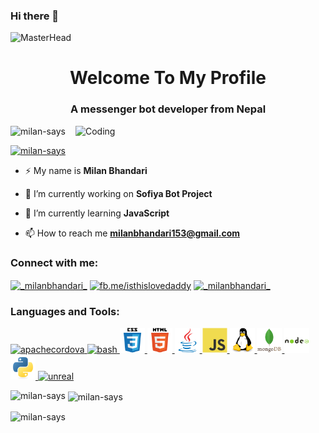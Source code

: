 ### Hi there 👋

<!--
**milan-says/milan-says** is a ✨ _special_ ✨ repository because its `README.md` (this file) appears on your GitHub profile.
Here are some ideas to get you started:
- 🔭 I’m currently working on ...
- 🌱 I’m currently learning ...
- 👯 I’m looking to collaborate on ...
- 🤔 I’m looking for help with ...
- 💬 Ask me about ...
- 📫 How to reach me: ...
- 😄 Pronouns: ...
- ⚡ Fun fact: ...
-->
![MasterHead]([https://developers.giphy.com/branch/master/static/api-c99e353f761d318322c853c03ebcf21b.gif](https://camo.githubusercontent.com/5c1163c5085e0446ccb100d6a65abe81f03903b385145757ee3f940023fbfb23/68747470733a2f2f646c2e6b61736b75732e69642f73746f726167652e676f6f676c65617069732e636f6d2f677765622d756e69626c6f672d7075626c6973682d70726f642f6f726967696e616c5f696d616765732f44696e6f5f6e6f6e2d62697274686461795f76657273696f6e2e676966))
<h1 align="center">Welcome To My Profile</h1>
<h3 align="center">A messenger bot developer from Nepal</h3>
<img align="right" alt="Coding" width="400" src="https://analyticsindiamag.com/wp-content/uploads/2018/12/programming.gif">

<p align="left"> <img src="https://komarev.com/ghpvc/?username=milan-says&label=Profile%20views&color=0e75b6&style=flat" alt="milan-says" /> </p>

<p align="left"> <a href="https://github.com/ryo-ma/github-profile-trophy"><img src="https://github-profile-trophy.vercel.app/?username=milan-says" alt="milan-says" /></a> </p>

- ⚡ My name is **Milan Bhandari**

- 🔭 I’m currently working on **Sofiya Bot Project**

- 🌱 I’m currently learning **JavaScript**

- 📫 How to reach me **milanbhandari153@gmail.com**

<h3 align="left">Connect with me:</h3>
<p align="left">
<a href="https://twitter.com/_milanbhandari_" target="blank"><img align="center" src="https://raw.githubusercontent.com/rahuldkjain/github-profile-readme-generator/master/src/images/icons/Social/twitter.svg" alt="_milanbhandari_" height="30" width="40" /></a>
<a href="https://fb.com/fb.me/isthislovedaddy" target="blank"><img align="center" src="https://raw.githubusercontent.com/rahuldkjain/github-profile-readme-generator/master/src/images/icons/Social/facebook.svg" alt="fb.me/isthislovedaddy" height="30" width="40" /></a>
<a href="https://instagram.com/_milanbhandari_" target="blank"><img align="center" src="https://raw.githubusercontent.com/rahuldkjain/github-profile-readme-generator/master/src/images/icons/Social/instagram.svg" alt="_milanbhandari_" height="30" width="40" /></a>
</p>

<h3 align="left">Languages and Tools:</h3>
<p align="left"> <a href="https://cordova.apache.org/" target="_blank" rel="noreferrer"> <img src="https://www.vectorlogo.zone/logos/apache_cordova/apache_cordova-icon.svg" alt="apachecordova" width="40" height="40"/> </a> <a href="https://www.gnu.org/software/bash/" target="_blank" rel="noreferrer"> <img src="https://www.vectorlogo.zone/logos/gnu_bash/gnu_bash-icon.svg" alt="bash" width="40" height="40"/> </a> <a href="https://www.w3schools.com/css/" target="_blank" rel="noreferrer"> <img src="https://raw.githubusercontent.com/devicons/devicon/master/icons/css3/css3-original-wordmark.svg" alt="css3" width="40" height="40"/> </a> <a href="https://www.w3.org/html/" target="_blank" rel="noreferrer"> <img src="https://raw.githubusercontent.com/devicons/devicon/master/icons/html5/html5-original-wordmark.svg" alt="html5" width="40" height="40"/> </a> <a href="https://www.java.com" target="_blank" rel="noreferrer"> <img src="https://raw.githubusercontent.com/devicons/devicon/master/icons/java/java-original.svg" alt="java" width="40" height="40"/> </a> <a href="https://developer.mozilla.org/en-US/docs/Web/JavaScript" target="_blank" rel="noreferrer"> <img src="https://raw.githubusercontent.com/devicons/devicon/master/icons/javascript/javascript-original.svg" alt="javascript" width="40" height="40"/> </a> <a href="https://www.linux.org/" target="_blank" rel="noreferrer"> <img src="https://raw.githubusercontent.com/devicons/devicon/master/icons/linux/linux-original.svg" alt="linux" width="40" height="40"/> </a> <a href="https://www.mongodb.com/" target="_blank" rel="noreferrer"> <img src="https://raw.githubusercontent.com/devicons/devicon/master/icons/mongodb/mongodb-original-wordmark.svg" alt="mongodb" width="40" height="40"/> </a> <a href="https://nodejs.org" target="_blank" rel="noreferrer"> <img src="https://raw.githubusercontent.com/devicons/devicon/master/icons/nodejs/nodejs-original-wordmark.svg" alt="nodejs" width="40" height="40"/> </a> <a href="https://www.python.org" target="_blank" rel="noreferrer"> <img src="https://raw.githubusercontent.com/devicons/devicon/master/icons/python/python-original.svg" alt="python" width="40" height="40"/> </a> <a href="https://unrealengine.com/" target="_blank" rel="noreferrer"> <img src="https://raw.githubusercontent.com/kenangundogan/fontisto/036b7eca71aab1bef8e6a0518f7329f13ed62f6b/icons/svg/brand/unreal-engine.svg" alt="unreal" width="40" height="40"/> </a> </p>

<p><img align="left" src="https://github-readme-stats.vercel.app/api/top-langs?username=milan-says&show_icons=true&locale=en&layout=compact" alt="milan-says" /></p>

<p>&nbsp;<img align="center" src="https://github-readme-stats.vercel.app/api?username=milan-says&show_icons=true&locale=en" alt="milan-says" /></p>

<p><img align="center" src="https://github-readme-streak-stats.herokuapp.com/?user=milan-says&" alt="milan-says" /></p>
